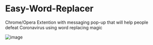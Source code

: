# Easy-Word-Replacer
Chrome/Opera Extention with messaging pop-up that will help people defeat Coronavirus using word replacing magic

![image](https://user-images.githubusercontent.com/26218291/79671622-45659300-81e5-11ea-9145-46453d141bc3.png)
